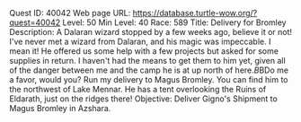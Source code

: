 Quest ID: 40042
Web page URL: https://database.turtle-wow.org/?quest=40042
Level: 50
Min Level: 40
Race: 589
Title: Delivery for Bromley
Description: A Dalaran wizard stopped by a few weeks ago, believe it or not! I've never met a wizard from Dalaran, and his magic was impeccable. I mean it! He offered us some help with a few projects but asked for some supplies in return. I haven't had the means to get them to him yet, given all of the danger between me and the camp he is at up north of here.$B$BDo me a favor, would you? Run my delivery to Magus Bromley. You can find him to the northwest of Lake Mennar. He has a tent overlooking the Ruins of Eldarath, just on the ridges there!
Objective: Deliver Gigno's Shipment to Magus Bromley in Azshara.
